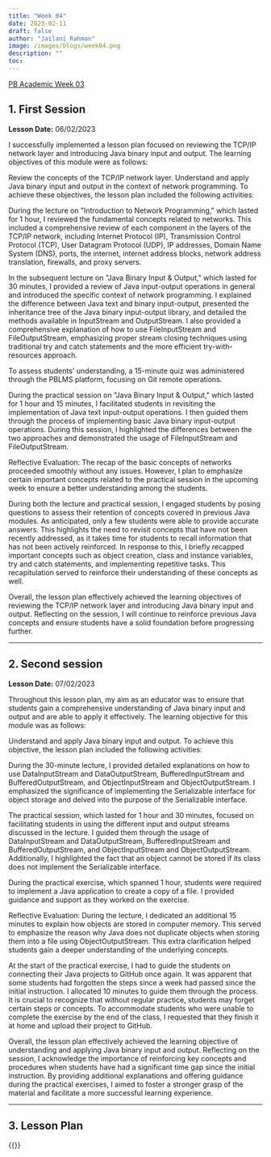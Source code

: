 ```yaml
---
title: "Week 04"
date: 2023-02-11
draft: false
author: "Jailani Rahman"
image: /images/blogs/week04.png
description: ""
toc:
---
```


<div class="h1"><u>PB Academic Week 03</u></div>

## 1. First Session

**Lesson Date:** 06/02/2023

I successfully implemented a lesson plan focused on reviewing the TCP/IP network layer and introducing Java binary input and output. The learning objectives of this module were as follows:

Review the concepts of the TCP/IP network layer.
Understand and apply Java binary input and output in the context of network programming.
To achieve these objectives, the lesson plan included the following activities:

During the lecture on "Introduction to Network Programming," which lasted for 1 hour, I reviewed the fundamental concepts related to networks. This included a comprehensive review of each component in the layers of the TCP/IP network, including Internet Protocol (IP), Transmission Control Protocol (TCP), User Datagram Protocol (UDP), IP addresses, Domain Name System (DNS), ports, the internet, internet address blocks, network address translation, firewalls, and proxy servers.

In the subsequent lecture on "Java Binary Input & Output," which lasted for 30 minutes, I provided a review of Java input-output operations in general and introduced the specific context of network programming. I explained the difference between Java text and binary input-output, presented the inheritance tree of the Java binary input-output library, and detailed the methods available in InputStream and OutputStream. I also provided a comprehensive explanation of how to use FileInputStream and FileOutputStream, emphasizing proper stream closing techniques using traditional try and catch statements and the more efficient try-with-resources approach.

To assess students' understanding, a 15-minute quiz was administered through the PBLMS platform, focusing on Git remote operations.

During the practical session on "Java Binary Input & Output," which lasted for 1 hour and 15 minutes, I facilitated students in revisiting the implementation of Java text input-output operations. I then guided them through the process of implementing basic Java binary input-output operations. During this session, I highlighted the differences between the two approaches and demonstrated the usage of FileInputStream and FileOutputStream.

Reflective Evaluation:
The recap of the basic concepts of networks proceeded smoothly without any issues. However, I plan to emphasize certain important concepts related to the practical session in the upcoming week to ensure a better understanding among the students.

During both the lecture and practical session, I engaged students by posing questions to assess their retention of concepts covered in previous Java modules. As anticipated, only a few students were able to provide accurate answers. This highlights the need to revisit concepts that have not been recently addressed, as it takes time for students to recall information that has not been actively reinforced. In response to this, I briefly recapped important concepts such as object creation, class and instance variables, try and catch statements, and implementing repetitive tasks. This recapitulation served to reinforce their understanding of these concepts as well.

Overall, the lesson plan effectively achieved the learning objectives of reviewing the TCP/IP network layer and introducing Java binary input and output. Reflecting on the session, I will continue to reinforce previous Java concepts and ensure students have a solid foundation before progressing further.

---

## 2. Second session

**Lesson Date:** 07/02/2023

Throughout this lesson plan, my aim as an educator was to ensure that students gain a comprehensive understanding of Java binary input and output and are able to apply it effectively. The learning objective for this module was as follows:

Understand and apply Java binary input and output.
To achieve this objective, the lesson plan included the following activities:

During the 30-minute lecture, I provided detailed explanations on how to use DataInputStream and DataOutputStream, BufferedInputStream and BufferedOutputStream, and ObjectInputStream and ObjectOutputStream. I emphasized the significance of implementing the Serializable interface for object storage and delved into the purpose of the Serializable interface.

The practical session, which lasted for 1 hour and 30 minutes, focused on facilitating students in using the different input and output streams discussed in the lecture. I guided them through the usage of DataInputStream and DataOutputStream, BufferedInputStream and BufferedOutputStream, and ObjectInputStream and ObjectOutputStream. Additionally, I highlighted the fact that an object cannot be stored if its class does not implement the Serializable interface.

During the practical exercise, which spanned 1 hour, students were required to implement a Java application to create a copy of a file. I provided guidance and support as they worked on the exercise.

Reflective Evaluation:
During the lecture, I dedicated an additional 15 minutes to explain how objects are stored in computer memory. This served to emphasize the reason why Java does not duplicate objects when storing them into a file using ObjectOutputStream. This extra clarification helped students gain a deeper understanding of the underlying concepts.

At the start of the practical exercise, I had to guide the students on connecting their Java projects to GitHub once again. It was apparent that some students had forgotten the steps since a week had passed since the initial instruction. I allocated 10 minutes to guide them through the process. It is crucial to recognize that without regular practice, students may forget certain steps or concepts. To accommodate students who were unable to complete the exercise by the end of the class, I requested that they finish it at home and upload their project to GitHub.

Overall, the lesson plan effectively achieved the learning objective of understanding and applying Java binary input and output. Reflecting on the session, I acknowledge the importance of reinforcing key concepts and procedures when students have had a significant time gap since the initial instruction. By providing additional explanations and offering guidance during the practical exercises, I aimed to foster a stronger grasp of the material and facilitate a more successful learning experience.

---

## 3. Lesson Plan
{{<embed-pdf url="../resources/NEP_LP_S2_23_WK3_MJA.pdf">}}